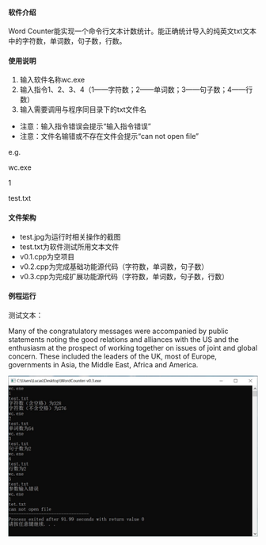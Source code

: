 #### 软件介绍
Word Counter能实现一个命令行文本计数统计。能正确统计导入的纯英文txt文本中的字符数，单词数，句子数，行数。

#### 使用说明
1. 输入软件名称wc.exe 
2. 输入指令1、2、3、4（1——字符数；2——单词数；3——句子数；4——行数） 
3. 输入需要调用与程序同目录下的txt文件名 
* 注意：输入指令错误会提示“输入指令错误”
* 注意：文件名输错或不存在文件会提示“can not open file”

e.g.

wc.exe

1

test.txt

#### 文件架构
* test.jpg为运行时相关操作的截图
* test.txt为软件测试所用文本文件
* v0.1.cpp为空项目
* v0.2.cpp为完成基础功能源代码（字符数，单词数，句子数） 
* v0.3.cpp为完成扩展功能源代码（字符数，单词数，句子数，行数） 

#### 例程运行
测试文本：

Many of the congratulatory messages were accompanied by public statements noting the good relations and alliances with the US and the enthusiasm at the prospect of working together on issues of joint and global concern.
These included the leaders of the UK, most of Europe, governments in Asia, the Middle East, Africa and America.

![Image text](https://raw.githubusercontent.com/MLucasZ/Word-Counter/main/test.jpg)
